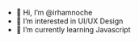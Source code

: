 - 👋 Hi, I’m @irhamnoche
- 👀 I’m interested in UI/UX Design
- 🌱 I’m currently learning Javascript



<!---
irhamnoche/irhamnoche is a ✨ special ✨ repository because its `README.md` (this file) appears on your GitHub profile.
You can click the Preview link to take a look at your changes.
--->

